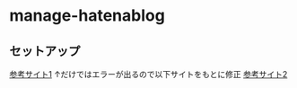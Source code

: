 # manage-hatenablog

## セットアップ
[参考サイト1](https://qiita.com/yammerjp/items/1a38857f6bafb20f065d)
↑だけではエラーが出るので以下サイトをもとに修正
[参考サイト2](https://qiita.com/robozushi10/items/0b91739a685d50303a73)